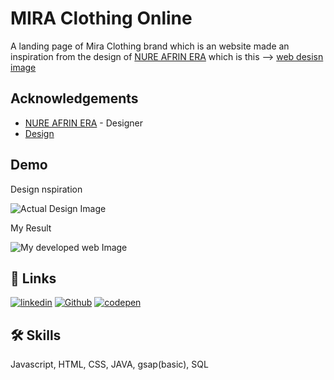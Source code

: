 
# MIRA Clothing Online

A landing page of Mira Clothing brand which is an website made an inspiration from the design of [NURE AFRIN ERA](https://dribbble.com/nureafrinera) which is this --> [web desisn image](https://dribbble.com/shots/22444082-Fashion-E-commerce-Website-Design)




## Acknowledgements

 - [NURE AFRIN ERA](https://dribbble.com/shots/22444082-Fashion-E-commerce-Website-Designhttps://dribbble.com/nureafrinera) - Designer
 - [Design](https://dribbble.com/shots/22444082-Fashion-E-commerce-Website-Design)

## Demo

Design nspiration 

![Actual Design Image](https://cdn.dribbble.com/userupload/9754236/file/original-7eb5bd8b6637793159fc5883f8dda3dd.png?resize=1024x768)

My Result

![My developed web Image](https://i.postimg.cc/XJ03k73c/image.png)

## 🔗 Links
[![linkedin](https://img.shields.io/badge/linkedin-0A66C2?style=for-the-badge&logo=linkedin&logoColor=white)](https://www.linkedin.com/in/murali-kanna/)
[![Github](https://img.shields.io/badge/GitHub-100000?style=for-the-badge&logo=github&logoColor=white)](https://github.com/Kanna116)
[![codepen](https://img.shields.io/badge/Codepen-000000?style=for-the-badge&logo=codepen&logoColor=white)](https://codepen.io/Klax)


## 🛠 Skills
Javascript, HTML, CSS, JAVA, gsap(basic), SQL

